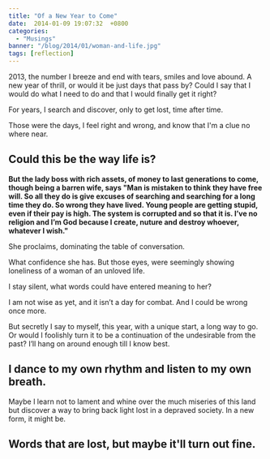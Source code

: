 ```yaml
---
title: "Of a New Year to Come"
date:  2014-01-09 19:07:32  +0800
categories:
  - "Musings"
banner: "/blog/2014/01/woman-and-life.jpg"
tags: [reflection]
---
```


2013, the number I breeze and end with tears, smiles and love abound. A new year of thrill, or would it be just days that pass by? Could I say that I would do what I need to do and that I would finally get it right?

For years, I search and discover, only to get lost, time after time.

Those were the days, I feel right and wrong, and know that I'm a clue no where near.

## Could this be the way life is?

**But the lady boss with rich assets, of money to last generations
to come, though being a barren wife, says "Man is mistaken to think they have free will. So all they do is give excuses of searching and searching for a long time they do. So wrong they have lived. Young people are getting stupid, even if their pay is high. The system is corrupted and so that it is. I’ve no religion and I’m God because I create, nuture and destroy whoever, whatever I wish."**

She proclaims, dominating the table of conversation.

What confidence she has. But those eyes, were seemingly showing loneliness of a woman of an unloved life.

I stay silent, what words could have entered meaning to her?

I am not wise as yet, and it isn’t a day for combat. And I could be wrong once more.

But secretly I say to myself, this year, with a unique start, a long way to go. Or would I foolishly turn it to be a continuation of the undesirable from the past? I’ll hang on around enough till I know best.

## I dance to my own rhythm and listen to my own breath.

Maybe I learn not to lament and whine over the much miseries of this land but discover a way to bring back light lost in a depraved society. In a new form, it might be.

## Words that are lost, but maybe it'll turn out fine.
